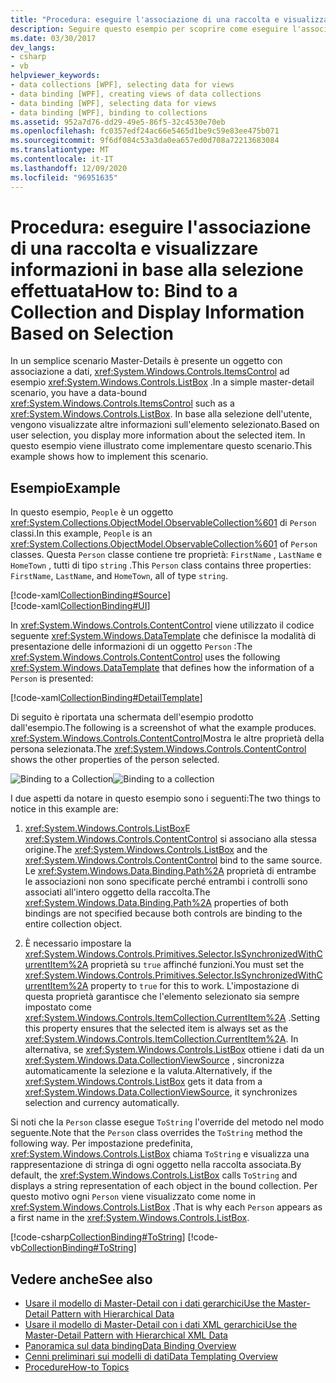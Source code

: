 ```yaml
---
title: "Procedura: eseguire l'associazione di una raccolta e visualizzare informazioni in base alla selezione effettuata"
description: Seguire questo esempio per scoprire come eseguire l'associazione a una raccolta e visualizzare le informazioni in base alla selezione nel Windows Presentation Foundation (WPF).
ms.date: 03/30/2017
dev_langs:
- csharp
- vb
helpviewer_keywords:
- data collections [WPF], selecting data for views
- data binding [WPF], creating views of data collections
- data binding [WPF], selecting data for views
- data binding [WPF], binding to collections
ms.assetid: 952a7d76-dd29-49e5-86f5-32c4530e70eb
ms.openlocfilehash: fc0357edf24ac66e5465d1be9c59e83ee475b071
ms.sourcegitcommit: 9f6df084c53a3da0ea657ed0d708a72213683084
ms.translationtype: MT
ms.contentlocale: it-IT
ms.lasthandoff: 12/09/2020
ms.locfileid: "96951635"
---
```

# <a name="how-to-bind-to-a-collection-and-display-information-based-on-selection"></a><span data-ttu-id="9fb83-103">Procedura: eseguire l'associazione di una raccolta e visualizzare informazioni in base alla selezione effettuata</span><span class="sxs-lookup"><span data-stu-id="9fb83-103">How to: Bind to a Collection and Display Information Based on Selection</span></span>
<span data-ttu-id="9fb83-104">In un semplice scenario Master-Details è presente un oggetto con associazione a dati, <xref:System.Windows.Controls.ItemsControl> ad esempio <xref:System.Windows.Controls.ListBox> .</span><span class="sxs-lookup"><span data-stu-id="9fb83-104">In a simple master-detail scenario, you have a data-bound <xref:System.Windows.Controls.ItemsControl> such as a <xref:System.Windows.Controls.ListBox>.</span></span> <span data-ttu-id="9fb83-105">In base alla selezione dell'utente, vengono visualizzate altre informazioni sull'elemento selezionato.</span><span class="sxs-lookup"><span data-stu-id="9fb83-105">Based on user selection, you display more information about the selected item.</span></span> <span data-ttu-id="9fb83-106">In questo esempio viene illustrato come implementare questo scenario.</span><span class="sxs-lookup"><span data-stu-id="9fb83-106">This example shows how to implement this scenario.</span></span>  
  
## <a name="example"></a><span data-ttu-id="9fb83-107">Esempio</span><span class="sxs-lookup"><span data-stu-id="9fb83-107">Example</span></span>  
 <span data-ttu-id="9fb83-108">In questo esempio, `People` è un oggetto <xref:System.Collections.ObjectModel.ObservableCollection%601> di `Person` classi.</span><span class="sxs-lookup"><span data-stu-id="9fb83-108">In this example, `People` is an <xref:System.Collections.ObjectModel.ObservableCollection%601> of `Person` classes.</span></span> <span data-ttu-id="9fb83-109">Questa `Person` classe contiene tre proprietà: `FirstName` , `LastName` e `HomeTown` , tutti di tipo `string` .</span><span class="sxs-lookup"><span data-stu-id="9fb83-109">This `Person` class contains three properties: `FirstName`, `LastName`, and `HomeTown`, all of type `string`.</span></span>  
  
 [!code-xaml[CollectionBinding#Source](~/samples/snippets/csharp/VS_Snippets_Wpf/CollectionBinding/CSharp/Window1.xaml#source)]  
[!code-xaml[CollectionBinding#UI](~/samples/snippets/csharp/VS_Snippets_Wpf/CollectionBinding/CSharp/Window1.xaml#ui)]  
  
 <span data-ttu-id="9fb83-110">In <xref:System.Windows.Controls.ContentControl> viene utilizzato il codice seguente <xref:System.Windows.DataTemplate> che definisce la modalità di presentazione delle informazioni di un oggetto `Person` :</span><span class="sxs-lookup"><span data-stu-id="9fb83-110">The <xref:System.Windows.Controls.ContentControl> uses the following <xref:System.Windows.DataTemplate> that defines how the information of a `Person` is presented:</span></span>  
  
 [!code-xaml[CollectionBinding#DetailTemplate](~/samples/snippets/csharp/VS_Snippets_Wpf/CollectionBinding/CSharp/Window1.xaml#detailtemplate)]  
  
 <span data-ttu-id="9fb83-111">Di seguito è riportata una schermata dell'esempio prodotto dall'esempio.</span><span class="sxs-lookup"><span data-stu-id="9fb83-111">The following is a screenshot of what the example produces.</span></span> <span data-ttu-id="9fb83-112"><xref:System.Windows.Controls.ContentControl>Mostra le altre proprietà della persona selezionata.</span><span class="sxs-lookup"><span data-stu-id="9fb83-112">The <xref:System.Windows.Controls.ContentControl> shows the other properties of the person selected.</span></span>  
  
 <span data-ttu-id="9fb83-113">![Binding to a Collection](./media/databinding-collectionbindingsample.png "DataBinding_CollectionBindingSample")</span><span class="sxs-lookup"><span data-stu-id="9fb83-113">![Binding to a collection](./media/databinding-collectionbindingsample.png "DataBinding_CollectionBindingSample")</span></span>  
  
 <span data-ttu-id="9fb83-114">I due aspetti da notare in questo esempio sono i seguenti:</span><span class="sxs-lookup"><span data-stu-id="9fb83-114">The two things to notice in this example are:</span></span>  
  
1. <span data-ttu-id="9fb83-115"><xref:System.Windows.Controls.ListBox>E <xref:System.Windows.Controls.ContentControl> si associano alla stessa origine.</span><span class="sxs-lookup"><span data-stu-id="9fb83-115">The <xref:System.Windows.Controls.ListBox> and the <xref:System.Windows.Controls.ContentControl> bind to the same source.</span></span> <span data-ttu-id="9fb83-116">Le <xref:System.Windows.Data.Binding.Path%2A> proprietà di entrambe le associazioni non sono specificate perché entrambi i controlli sono associati all'intero oggetto della raccolta.</span><span class="sxs-lookup"><span data-stu-id="9fb83-116">The <xref:System.Windows.Data.Binding.Path%2A> properties of both bindings are not specified because both controls are binding to the entire collection object.</span></span>  
  
2. <span data-ttu-id="9fb83-117">È necessario impostare la <xref:System.Windows.Controls.Primitives.Selector.IsSynchronizedWithCurrentItem%2A> proprietà su `true` affinché funzioni.</span><span class="sxs-lookup"><span data-stu-id="9fb83-117">You must set the <xref:System.Windows.Controls.Primitives.Selector.IsSynchronizedWithCurrentItem%2A> property to `true` for this to work.</span></span> <span data-ttu-id="9fb83-118">L'impostazione di questa proprietà garantisce che l'elemento selezionato sia sempre impostato come <xref:System.Windows.Controls.ItemCollection.CurrentItem%2A> .</span><span class="sxs-lookup"><span data-stu-id="9fb83-118">Setting this property ensures that the selected item is always set as the <xref:System.Windows.Controls.ItemCollection.CurrentItem%2A>.</span></span> <span data-ttu-id="9fb83-119">In alternativa, se <xref:System.Windows.Controls.ListBox> ottiene i dati da un <xref:System.Windows.Data.CollectionViewSource> , sincronizza automaticamente la selezione e la valuta.</span><span class="sxs-lookup"><span data-stu-id="9fb83-119">Alternatively, if the <xref:System.Windows.Controls.ListBox> gets it data from a <xref:System.Windows.Data.CollectionViewSource>, it synchronizes selection and currency automatically.</span></span>  
  
 <span data-ttu-id="9fb83-120">Si noti che la `Person` classe esegue `ToString` l'override del metodo nel modo seguente.</span><span class="sxs-lookup"><span data-stu-id="9fb83-120">Note that the `Person` class overrides the `ToString` method the following way.</span></span> <span data-ttu-id="9fb83-121">Per impostazione predefinita, <xref:System.Windows.Controls.ListBox> chiama `ToString` e visualizza una rappresentazione di stringa di ogni oggetto nella raccolta associata.</span><span class="sxs-lookup"><span data-stu-id="9fb83-121">By default, the <xref:System.Windows.Controls.ListBox> calls `ToString` and displays a string representation of each object in the bound collection.</span></span> <span data-ttu-id="9fb83-122">Per questo motivo ogni `Person` viene visualizzato come nome in <xref:System.Windows.Controls.ListBox> .</span><span class="sxs-lookup"><span data-stu-id="9fb83-122">That is why each `Person` appears as a first name in the <xref:System.Windows.Controls.ListBox>.</span></span>  
  
 [!code-csharp[CollectionBinding#ToString](~/samples/snippets/csharp/VS_Snippets_Wpf/CollectionBinding/CSharp/Data.cs#tostring)]
 [!code-vb[CollectionBinding#ToString](~/samples/snippets/visualbasic/VS_Snippets_Wpf/CollectionBinding/VisualBasic/Person.vb#tostring)]  
  
## <a name="see-also"></a><span data-ttu-id="9fb83-123">Vedere anche</span><span class="sxs-lookup"><span data-stu-id="9fb83-123">See also</span></span>

- [<span data-ttu-id="9fb83-124">Usare il modello di Master-Detail con i dati gerarchici</span><span class="sxs-lookup"><span data-stu-id="9fb83-124">Use the Master-Detail Pattern with Hierarchical Data</span></span>](how-to-use-the-master-detail-pattern-with-hierarchical-data.md)
- [<span data-ttu-id="9fb83-125">Usare il modello di Master-Detail con i dati XML gerarchici</span><span class="sxs-lookup"><span data-stu-id="9fb83-125">Use the Master-Detail Pattern with Hierarchical XML Data</span></span>](how-to-use-the-master-detail-pattern-with-hierarchical-xml-data.md)
- [<span data-ttu-id="9fb83-126">Panoramica sul data binding</span><span class="sxs-lookup"><span data-stu-id="9fb83-126">Data Binding Overview</span></span>](/dotnet/desktop-wpf/data/data-binding-overview)
- [<span data-ttu-id="9fb83-127">Cenni preliminari sui modelli di dati</span><span class="sxs-lookup"><span data-stu-id="9fb83-127">Data Templating Overview</span></span>](data-templating-overview.md)
- [<span data-ttu-id="9fb83-128">Procedure</span><span class="sxs-lookup"><span data-stu-id="9fb83-128">How-to Topics</span></span>](data-binding-how-to-topics.md)
